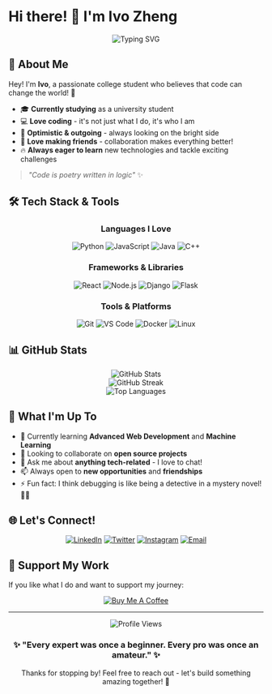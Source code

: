# Hi there! 👋 I'm Ivo Zheng

<div align="center">
  <img src="https://readme-typing-svg.herokuapp.com?font=Fira+Code&pause=1000&color=2196F3&center=true&vCenter=true&width=435&lines=College+Student+%7C+Code+Enthusiast;Always+learning%2C+always+growing;Let's+build+something+amazing!" alt="Typing SVG" />
</div>

## 🌟 About Me

Hey! I'm **Ivo**, a passionate college student who believes that code can change the world! 🚀

- 🎓 **Currently studying** as a university student
- 💻 **Love coding** - it's not just what I do, it's who I am
- 🌈 **Optimistic & outgoing** - always looking on the bright side
- 🤝 **Love making friends** - collaboration makes everything better!
- 🔥 **Always eager to learn** new technologies and tackle exciting challenges

> *"Code is poetry written in logic"* ✨

## 🛠️ Tech Stack & Tools

<div align="center">

### Languages I Love
![Python](https://img.shields.io/badge/Python-3776AB?style=for-the-badge&logo=python&logoColor=white)
![JavaScript](https://img.shields.io/badge/JavaScript-F7DF1E?style=for-the-badge&logo=javascript&logoColor=black)
![Java](https://img.shields.io/badge/Java-ED8B00?style=for-the-badge&logo=java&logoColor=white)
![C++](https://img.shields.io/badge/C++-00599C?style=for-the-badge&logo=c%2B%2B&logoColor=white)

### Frameworks & Libraries
![React](https://img.shields.io/badge/React-20232A?style=for-the-badge&logo=react&logoColor=61DAFB)
![Node.js](https://img.shields.io/badge/Node.js-43853D?style=for-the-badge&logo=node.js&logoColor=white)
![Django](https://img.shields.io/badge/Django-092E20?style=for-the-badge&logo=django&logoColor=white)
![Flask](https://img.shields.io/badge/Flask-000000?style=for-the-badge&logo=flask&logoColor=white)

### Tools & Platforms
![Git](https://img.shields.io/badge/Git-F05032?style=for-the-badge&logo=git&logoColor=white)
![VS Code](https://img.shields.io/badge/VS_Code-007ACC?style=for-the-badge&logo=visual-studio-code&logoColor=white)
![Docker](https://img.shields.io/badge/Docker-2496ED?style=for-the-badge&logo=docker&logoColor=white)
![Linux](https://img.shields.io/badge/Linux-FCC624?style=for-the-badge&logo=linux&logoColor=black)

</div>

## 📊 GitHub Stats

<div align="center">
  <img src="https://github-readme-stats.vercel.app/api?username=your-github-username&show_icons=true&theme=radical&hide_border=true&count_private=true" alt="GitHub Stats" />
</div>

<div align="center">
  <img src="https://github-readme-streak-stats.herokuapp.com/?user=your-github-username&theme=radical&hide_border=true" alt="GitHub Streak" />
</div>

<div align="center">
  <img src="https://github-readme-stats.vercel.app/api/top-langs/?username=your-github-username&layout=compact&theme=radical&hide_border=true" alt="Top Languages" />
</div>

## 🎯 What I'm Up To

- 🌱 Currently learning **Advanced Web Development** and **Machine Learning**
- 👯 Looking to collaborate on **open source projects**
- 💬 Ask me about **anything tech-related** - I love to chat!
- 📫 Always open to **new opportunities** and **friendships**
- ⚡ Fun fact: I think debugging is like being a detective in a mystery novel! 🕵️‍♂️

## 🌐 Let's Connect!

<div align="center">

[![LinkedIn](https://img.shields.io/badge/LinkedIn-0077B5?style=for-the-badge&logo=linkedin&logoColor=white)](https://linkedin.com/in/your-profile)
[![Twitter](https://img.shields.io/badge/Twitter-1DA1F2?style=for-the-badge&logo=twitter&logoColor=white)](https://twitter.com/your-profile)
[![Instagram](https://img.shields.io/badge/Instagram-E4405F?style=for-the-badge&logo=instagram&logoColor=white)](https://instagram.com/your-profile)
[![Email](https://img.shields.io/badge/Email-D14836?style=for-the-badge&logo=gmail&logoColor=white)](mailto:your-email@example.com)

</div>

## 💝 Support My Work

If you like what I do and want to support my journey:

<div align="center">
  <a href="https://www.buymeacoffee.com/your-profile">
    <img src="https://img.shields.io/badge/Buy_Me_A_Coffee-FFDD00?style=for-the-badge&logo=buy-me-a-coffee&logoColor=black" alt="Buy Me A Coffee" />
  </a>
</div>

---

<div align="center">
  <img src="https://komarev.com/ghpvc/?username=your-github-username&color=blueviolet&style=for-the-badge" alt="Profile Views" />
</div>

<div align="center">
  <h3>✨ "Every expert was once a beginner. Every pro was once an amateur." ✨</h3>
  <p>Thanks for stopping by! Feel free to reach out - let's build something amazing together! 🚀</p>
</div>
